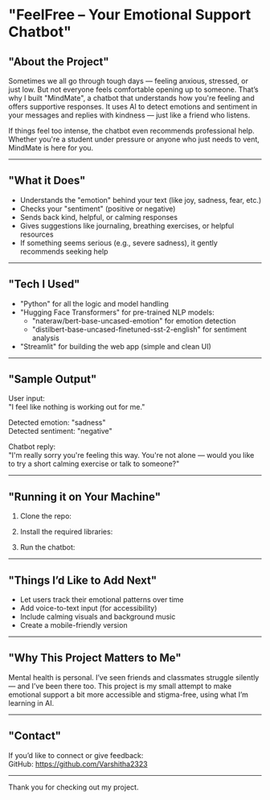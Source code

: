# "FeelFree – Your Emotional Support Chatbot"

## "About the Project"

Sometimes we all go through tough days — feeling anxious, stressed, or just low. But not everyone feels comfortable opening up to someone. That’s why I built "MindMate", a chatbot that understands how you're feeling and offers supportive responses. It uses AI to detect emotions and sentiment in your messages and replies with kindness — just like a friend who listens.

If things feel too intense, the chatbot even recommends professional help. Whether you're a student under pressure or anyone who just needs to vent, MindMate is here for you.

---

## "What it Does"

- Understands the "emotion" behind your text (like joy, sadness, fear, etc.)
- Checks your "sentiment" (positive or negative)
- Sends back kind, helpful, or calming responses
- Gives suggestions like journaling, breathing exercises, or helpful resources
- If something seems serious (e.g., severe sadness), it gently recommends seeking help

---

## "Tech I Used"

- "Python" for all the logic and model handling
- "Hugging Face Transformers" for pre-trained NLP models:
  - "nateraw/bert-base-uncased-emotion" for emotion detection
  - "distilbert-base-uncased-finetuned-sst-2-english" for sentiment analysis
- "Streamlit" for building the web app (simple and clean UI)

---

## "Sample Output"

User input:  
"I feel like nothing is working out for me."

Detected emotion: "sadness"  
Detected sentiment: "negative"

Chatbot reply:  
"I'm really sorry you're feeling this way. You're not alone — would you like to try a short calming exercise or talk to someone?"

---

## "Running it on Your Machine"

1. Clone the repo:

2. Install the required libraries:

3. Run the chatbot:

---

## "Things I’d Like to Add Next"

- Let users track their emotional patterns over time  
- Add voice-to-text input (for accessibility)  
- Include calming visuals and background music  
- Create a mobile-friendly version

---

## "Why This Project Matters to Me"

Mental health is personal. I’ve seen friends and classmates struggle silently — and I’ve been there too. This project is my small attempt to make emotional support a bit more accessible and stigma-free, using what I’m learning in AI.

---

## "Contact"

If you’d like to connect or give feedback:  
GitHub: https://github.com/Varshitha2323

---

Thank you for checking out my project.
